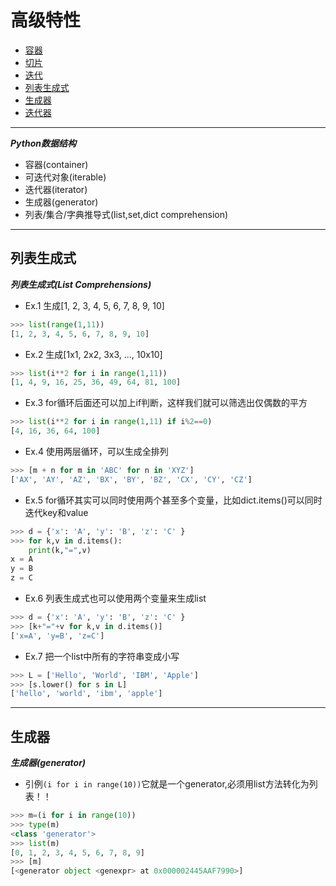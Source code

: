 # 高级特性
* [容器](#容器)
* [切片](#切片)
* [迭代](#迭代)
* [列表生成式](#列表生成式)
* [生成器](#生成器)
* [迭代器](#迭代器)
***
***Python数据结构***
* 容器(container)
* 可迭代对象(iterable)
* 迭代器(iterator)
* 生成器(generator)
* 列表/集合/字典推导式(list,set,dict comprehension)
***
## 列表生成式
***列表生成式(List Comprehensions)***
* Ex.1 生成[1, 2, 3, 4, 5, 6, 7, 8, 9, 10]
```python
>>> list(range(1,11))
[1, 2, 3, 4, 5, 6, 7, 8, 9, 10]
```
* Ex.2 生成[1x1, 2x2, 3x3, ..., 10x10]
```python
>>> list(i**2 for i in range(1,11))
[1, 4, 9, 16, 25, 36, 49, 64, 81, 100]
```
* Ex.3 for循环后面还可以加上if判断，这样我们就可以筛选出仅偶数的平方
```python
>>> list(i**2 for i in range(1,11) if i%2==0)
[4, 16, 36, 64, 100]
```
* Ex.4 使用两层循环，可以生成全排列
```python
>>> [m + n for m in 'ABC' for n in 'XYZ']
['AX', 'AY', 'AZ', 'BX', 'BY', 'BZ', 'CX', 'CY', 'CZ']
```
* Ex.5 for循环其实可以同时使用两个甚至多个变量，比如dict.items()可以同时迭代key和value
```python
>>> d = {'x': 'A', 'y': 'B', 'z': 'C' }
>>> for k,v in d.items():
	print(k,"=",v)	
x = A
y = B
z = C
```
* Ex.6 列表生成式也可以使用两个变量来生成list
```python
>>> d = {'x': 'A', 'y': 'B', 'z': 'C' }
>>> [k+"="+v for k,v in d.items()]
['x=A', 'y=B', 'z=C']
```
* Ex.7 把一个list中所有的字符串变成小写
```python
>>> L = ['Hello', 'World', 'IBM', 'Apple']
>>> [s.lower() for s in L]
['hello', 'world', 'ibm', 'apple']
```
***
## 生成器
***生成器(generator)***
* 引例`(i for i in range(10))`它就是一个generator,必须用list方法转化为列表！！
```python
>>> m=(i for i in range(10))
>>> type(m)
<class 'generator'>
>>> list(m)
[0, 1, 2, 3, 4, 5, 6, 7, 8, 9]
>>> [m]
[<generator object <genexpr> at 0x000002445AAF7990>]
```
